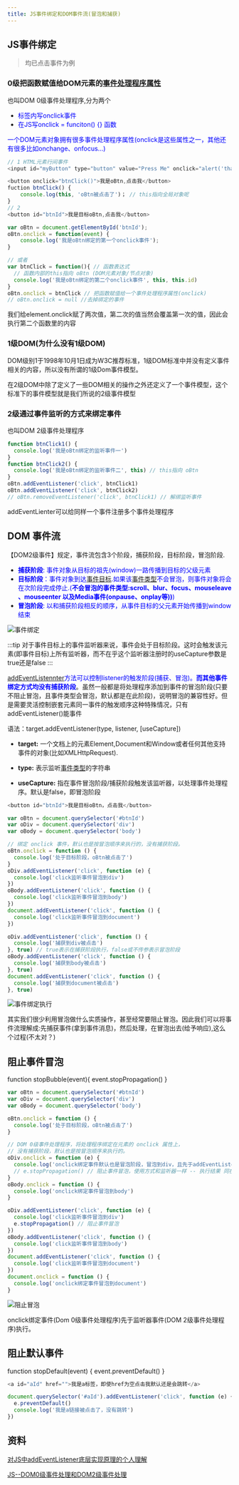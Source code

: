 ```yaml
---
title: JS事件绑定和DOM事件流(冒泡和捕获)
---
```


## JS事件绑定

> 均已点击事件为例

### 0级把函数赋值给DOM元素的[事件处理程序属性](https://developer.mozilla.org/zh-CN/docs/Web/API/GlobalEventHandlers)

也叫DOM 0级事件处理程序,分为两个
- <span style="color: blue">标签内写onclick事件</span>
- <span style="color: blue">在JS写onclick = funciton() {} 函数</span>

<span style="color: blue">一个DOM元素对象拥有很多事件处理程序属性(onclick是这些属性之一，其他还有很多比如onchange、onfocus...)</span>

```js
// 1 HTML元素行间事件
<input id="myButton" type="button" value="Press Me" onclick="alert('thanks');" >

<button onclick="btnClick()">我是oBtn,点击我</button>
fuction btnClick() {
    console.log(this, 'oBtn被点击了')； // this指向全局对象呢
}
// 2
<button id="btnId">我是目标oBtn,点击我</button>

var oBtn = document.getElementById('btnId');
oBtn.onclick = function(event) {
    console.log('我是oBtn绑定的第一个onclick事件');
}

// 或者
var btnClick = function(){ // 函数表达式
  // 函数内部的this指向 oBtn (DOM元素对象/节点对象)
  console.log('我是oBtn绑定的第二个onclick事件', this, this.id)
} 
oBtn.onclick = btnClick // 把函数赋值给一个事件处理程序属性(onclick)
// oBtn.onclick = null //去掉绑定的事件
```

我们给element.onclick赋了两次值，第二次的值当然会覆盖第一次的值，因此会执行第二个函数里的内容

### 1级DOM(为什么没有1级DOM)
DOM级别1于1998年10月1日成为W3C推荐标准，1级DOM标准中并没有定义事件相关的内容，所以没有所谓的1级Dom事件模型。

在2级DOM中除了定义了一些DOM相关的操作之外还定义了一个事件模型，这个标准下的事件模型就是我们所说的2级事件模型
### 2级通过事件监听的方式来绑定事件

也叫DOM 2级事件处理程序

```js
function btnClick1() {
  console.log('我是oBtn绑定的监听事件一')
}
function btnClick2() {
  console.log('我是oBtn绑定的监听事件二', this) // this指向 oBtn
}
oBtn.addEventListener('click', btnClick1)
oBtn.addEventListener('click', btnClick2)
// oBtn.removeEventListener('click', btnClick1) // 解绑监听事件
```
addEventLienter可以给同样一个事件注册多个事件处理程序

## DOM 事件流

【DOM2级事件】规定，事件流包含3个阶段，捕获阶段，目标阶段，冒泡阶段.

- <span style="color: blue">**捕获阶段**: 事件对象从目标的祖先(window)一路传播到目标的父级元素</span>
- <span style="color: blue">**目标阶段**：事件对象到达[事件目标](https://www.w3.org/TR/DOM-Level-3-Events/#event-target).如果该[事件类型](https://www.w3.org/TR/DOM-Level-3-Events/#event-type)不会冒泡，则事件对象将会在次阶段完成停止.(**不会冒泡的事件类型:scroll、blur、focus、mouseleave 、mouseenter 以及Media事件(onpause、onplay等))**)</span>
- <span style="color: blue">**冒泡阶段**: 以和捕获阶段相反的顺序，从事件目标的父元素开始传播到window结束</span>

![事件绑定](./images/16910815-69b3b43e7579b374.jpg)

:::tip
对于事件目标上的事件监听器来说，事件会处于目标阶段。这时会触发该元素(即事件目标)上所有监听器，而不在乎这个监听器注册时的useCapture参数是true还是false
:::

<span style="color: blue">[addEventListennter](https://developer.mozilla.org/zh-CN/docs/Web/API/EventTarget/addEventListener)方法可以控制listener的触发阶段(捕获、冒泡)。**而其他事件绑定方式均没有捕获阶段**</span>。虽然一般都是将处理程序添加到事件的冒泡阶段(只要不阻止冒泡，且事件类型会冒泡，默认都是在此阶段)，说明冒泡的兼容性好。但是需要灵活控制嵌套元素同一事件的触发顺序这种特殊情况，只有addEventListener()能事件

语法：target.addEventListener(type, listener, [useCapture])

- **target:** 一个文档上的元素Element,Document和Window或者任何其他支持事件的对象(比如XMLHttpRequest).

- **type:** 表示监听[事件类型](https://developer.mozilla.org/zh-CN/docs/Web/Events)的字符串

- **useCapture:** 指在事件冒泡阶段/捕获阶段触发该监听器，以处理事件处理程序。默认是false，即冒泡阶段

```js
<button id="btnId">我是目标oBtn，点击我</button>

var oBtn = document.querySelector('#btnId')
var oDiv = document.querySelector('div')
var oBody = document.querySelector('body')

// 绑定 onclick 事件，默认也是按冒泡顺序来执行的，没有捕获阶段。
oBtn.onclick = function () {
  console.log('处于目标阶段，oBtn被点击了')
}
oDiv.addEventListener('click', function (e) {
  console.log('click监听事件冒泡到div')
})
oBody.addEventListener('click', function () {
  console.log('click监听事件冒泡到body')
})
document.addEventListener('click', function () {
  console.log('click监听事件冒泡到document')
})

oDiv.addEventListener('click', function () {
  console.log('捕获到div被点击')
}, true) // true表示在捕获阶段执行，false或不传参表示冒泡阶段
oBody.addEventListener('click', function () {
  console.log('捕获到body被点击')
}, true)
document.addEventListener('click', function () { 
  console.log('捕获到document被点击')
}, true)
```

![事件绑定执行](./images/16910815-8bac2ec016caca8b.jpg)

其实我们很少利用冒泡做什么实质操作，甚至经常要阻止冒泡。因此我们可以将事件流理解成:先捕获事件(拿到事件消息)，然后处理，在冒泡出去(给予响应),这么个过程(不太对？)

## 阻止事件冒泡

function stopBubble(event){ event.stopPropagation() }

```js
var oBtn = document.querySelector('#btnId')
var oDiv = document.querySelector('div')
var oBody = document.querySelector('body')

oBtn.onclick = function () {
  console.log('处于目标阶段，oBtn被点击了')
}

// DOM 0级事件处理程序，将处理程序绑定在元素的 onclick 属性上，
// 没有捕获阶段，默认也是按冒泡顺序来执行的。
oDiv.onclick = function (e) {
  console.log('onclick绑定事件默认也是冒泡阶段，冒泡到div，且先于addEventListener调用')
  // e.stopPropagation() // 阻止事件冒泡，使用方式和监听器一样 -- 执行结果 同在在dev中addEventListener
}
oBody.onclick = function () {
  console.log('onclick绑定事件冒泡到body')
}

oDiv.addEventListener('click', function (e) {
  console.log('click监听事件冒泡到div')
  e.stopPropagation() // 阻止事件冒泡
})
oBody.addEventListener('click', function () {
  console.log('click监听事件冒泡到body')
})
document.addEventListener('click', function () {
  console.log('click监听事件冒泡到document')
})
document.onclick = function () {
  console.log('onclick绑定事件冒泡到document')
}
```

![阻止冒泡](./images/16910815-d7a98538236c096e.jpg)

onclick绑定事件(Dom 0级事件处理程序)先于监听器事件(DOM 2级事件处理程序)执行。

## 阻止默认事件
function stopDefault(event) { event.preventDefault() }

```js
<a id="aId" href="">我是a标签，即使href为空点击我默认还是会跳转</a>

document.querySelector('#aId').addEventListener('click', function (e) {
  e.preventDefault()
  console.log('我是a链接被点击了，没有跳转')
})
```

## 资料
[对JS中addEventListener底层实现原理的个人理解](https://blog.csdn.net/HarryMing/article/details/95181585)

[JS--DOM0级事件处理和DOM2级事件处理](https://www.cnblogs.com/holyson/p/3914406.html)